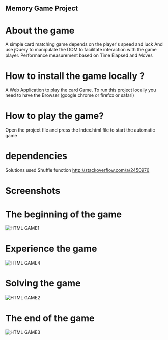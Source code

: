 ## Memory Game Project

# About the game
A simple card matching game depends on the player's speed and luck
And use jQuery to manipulate the DOM to facilitate interaction with the game player.
Performance measurement based on Time Elapsed and Moves

# How to install the game locally ?

A Web Application to play the card Game. To run this project locally you need to have the Browser (google chrome or  firefox  or safari)

# How to play the game?
Open the project file and press the Index.html file to start the automatic game

# dependencies


Solutions used
Shuffle function
http://stackoverflow.com/a/2450976


# Screenshots

# The beginning of the game
![HTML GAME1](https://github.com/zenger7/memory-game-master/blob/master/img/ScreenShot1.png)
# Experience the game
![HTML GAME4](https://github.com/zenger7/memory-game-master/blob/master/img/ScreenShot4.png)
# Solving the game
![HTML GAME2](https://github.com/zenger7/memory-game-master/blob/master/img/ScreenShot2.png)
# The end of the game
![HTML GAME3](https://github.com/zenger7/memory-game-master/blob/master/img/ScreenShot3.png)

